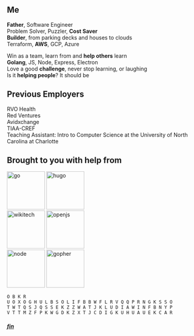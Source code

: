 
## Me
**Father**, Software Engineer  
Problem Solver, Puzzler, **Cost Saver**  
**Builder**, from parking decks and houses to clouds  
Terraform, **AWS**, GCP, Azure  
  
Win as a team, learn from and **help others** learn  
**Golang**, JS, Node, Express, Electron  
Love a good **challenge**, never stop learning, or laughing  
Is it **helping people**? It should be  

## Previous Employers
RVO Health  
Red Ventures  
Avidxchange  
TIAA-CREF  
Teaching Assistant: Intro to Computer Science at the University of North Carolina at Charlotte  

## Brought to you with help from

<a href="https://go.dev"><img height="100" width="100" src="https://go.dev/images/go-logo-white.svg" alt="go" /></a>
<a href="https://gohugo.io"><img height="100" width="100" src="https://gohugo.io/images/hugo-logo-wide.svg" alt="hugo" /></a>  
<a href="https://wikitech.wikimedia.org"><img height="100" width="100" src="https://wikitech.wikimedia.org/static/images/icons/wikitech.svg" alt="wikitech"/></a>
<a href="https://openjsf.org/"><img height="100" width="100" src="https://avatars.githubusercontent.com/u/48335322?s=200&v=4" alt="openjs" /></a>  
<a href="https://nodejs.org/en"><img height="100" width="100" src="https://upload.wikimedia.org/wikipedia/commons/d/d9/Node.js_logo.svg" alt="node" /></a>
<a href="https://gohugo.io/documentation/"><img height="100" width="100" src="https://gohugo.io/images/gopher-side_color.svg" alt="gopher" /></a>  

```
𝙾 𝙱 𝙺 𝚁
𝚄 𝙾 𝚇 𝙾 𝙶 𝙷 𝚄 𝙻 𝙱 𝚂 𝙾 𝙻 𝙸 𝙵 𝙱 𝙱 𝚆 𝙵 𝙻 𝚁 𝚅 𝚀 𝚀 𝙿 𝚁 𝙽 𝙶 𝙺 𝚂 𝚂 𝙾
𝚃 𝚆 𝚃 𝚀 𝚂 𝙹 𝚀 𝚂 𝚂 𝙴 𝙺 𝚉 𝚉 𝚆 𝙰 𝚃 𝙹 𝙺 𝙻 𝚄 𝙳 𝙸 𝙰 𝚆 𝙸 𝙽 𝙵 𝙱 𝙽 𝚈 𝙿
𝚅 𝚃 𝚃 𝙼 𝚉 𝙵 𝙿 𝙺 𝚆 𝙶 𝙳 𝙺 𝚉 𝚇 𝚃 𝙹 𝙲 𝙳 𝙸 𝙶 𝙺 𝚄 𝙷 𝚄 𝙰 𝚄 𝙴 𝙺 𝙲 𝙰 𝚁
```

##### [fin](https://en.wikipedia.org/wiki/Kryptos)
